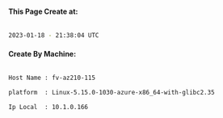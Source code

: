 
   
#### This Page Create at:

```bash

2023-01-18 - 21:38:04 UTC

```

#### Create By Machine:

```bash

Host Name : fv-az210-115

platform  : Linux-5.15.0-1030-azure-x86_64-with-glibc2.35

Ip Local  : 10.1.0.166

```


